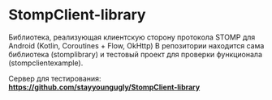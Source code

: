 # StompClient-library

Библиотека, реализующая клиентскую сторону протокола STOMP для Android (Kotlin, Coroutines + Flow, OkHttp)
В репозитории находится сама библиотека (stomplibrary) и тестовый проект для проверки функционала (stompclientexample).

Сервер для тестирования: <b>https://github.com/stayyoungugly/StompClient-library</b>